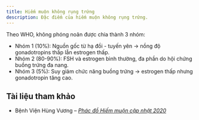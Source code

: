 ```yaml
---
title: Hiếm muộn không rụng trứng
description: Đặc điểm của hiếm muộn không rụng trứng.
---
```


Theo WHO, không phóng noãn được chia thành 3 nhóm:

- Nhóm 1 (10%): Nguồn gốc từ hạ đồi - tuyến yên → nồng độ gonadotropins thấp lẫn estrogen thấp.
- Nhóm 2 (80-90%): FSH và estrogen bình thường, đa phần do hội chứng buồng trứng đa nang.
- Nhóm 3 (5%): Suy giảm chức năng buồng trứng → estrogen thấp nhưng gonadotropin tăng cao.

## Tài liệu tham khảo

- Bệnh Viện Hùng Vương – [_Phác đồ Hiếm muộn cập nhật 2020_](https://bvhungvuong.vn/danh-cho-nhan-vien/phac-do-hiem-muon-cap-nhat-2020)
